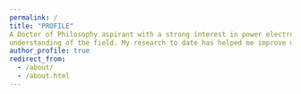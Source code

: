 ```yaml
---
permalink: /
title: "PROFILE" 
A Doctor of Philosophy aspirant with a strong interest in power electronics for electric vehicles and a substantial
understanding of the field. My research to date has helped me improve my skills in electrical vehicles, which I am enthusiastic about.
author_profile: true
redirect_from: 
  - /about/
  - /about.html
---
```


